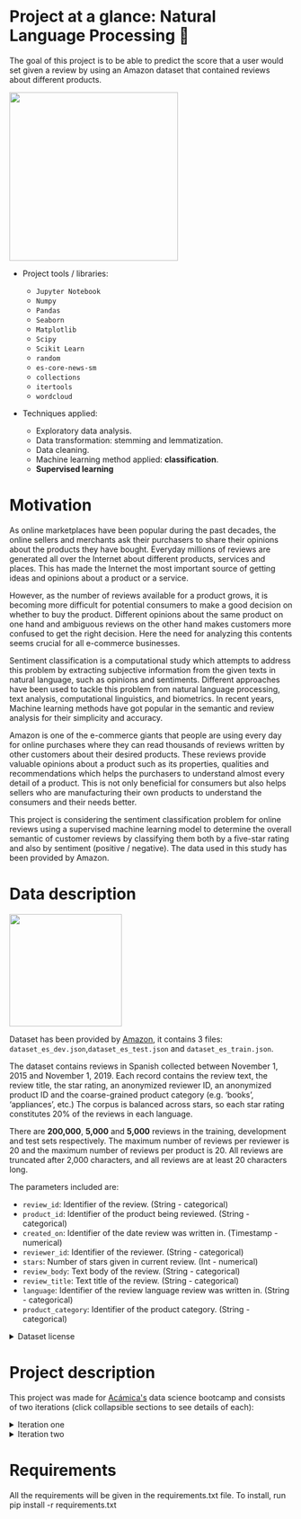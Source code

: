 # Project at a glance: Natural Language Processing 💬

The goal of this project is to be able to predict the score that a user would set given a review by using an Amazon dataset that contained reviews about different products.

<img src="https://image.freepik.com/vector-gratis/ilustracion-concepto-abstracto-inteligencia-artificial-chatbot_335657-3723.jpg" width=300>

- Project tools / libraries:
  - `Jupyter Notebook`
  - `Numpy`
  - `Pandas`
  - `Seaborn`
  - `Matplotlib`
  - `Scipy`
  - `Scikit Learn`
  - `random`
  - `es-core-news-sm`
  - `collections`
  - `itertools`
  - `wordcloud`

- Techniques applied:
  - Exploratory data analysis.
  - Data transformation: stemming and lemmatization.
  - Data cleaning.
  - Machine learning method applied: **classification**.
  - **Supervised learning**

# Motivation
As online marketplaces have been popular during the past decades, the online sellers and merchants ask their purchasers to share their opinions about the products they have bought. Everyday millions of reviews are generated all over the Internet about different products, services and places. This has made the Internet the most important source of getting ideas and opinions about a product or a service.

However, as the number of reviews available for a product grows, it is becoming more difficult for potential consumers to make a good decision on whether to buy the product. Different opinions about the same product on one hand and ambiguous reviews on the other hand makes customers more confused to get the right decision. Here the need for analyzing this contents seems crucial for all e-commerce businesses.

Sentiment classification is a computational study which attempts to address this problem by extracting subjective information from the given texts in natural language, such as opinions and sentiments. Different approaches have been used to tackle this problem from natural language processing, text analysis, computational linguistics, and biometrics. In recent years, Machine learning methods have got popular in the semantic and review analysis for their simplicity and accuracy.

Amazon is one of the e-commerce giants that people are using every day for online purchases where they can read thousands of reviews written by other customers about their desired products. These reviews provide valuable opinions about a product such as its properties, qualities and recommendations which helps the purchasers to understand almost every detail of a product. This is not only beneficial for consumers but also helps sellers who are manufacturing their own products to understand the consumers and their needs better.

This project is considering the sentiment classification problem for online reviews using a supervised machine learning model to determine the overall semantic of customer reviews by classifying them both by a five-star rating and also by sentiment (positive / negative). The data used in this study has been provided by Amazon.

# Data description

<img src="https://image.freepik.com/vector-gratis/investigacion-datos-estadisticos-indicadores-desempeno-empresa-retorno-inversion-razon-porcentual-fluctuacion-indices-cambio-significativo_335657-2552.jpg" width=200>

Dataset has been provided by [Amazon](https://registry.opendata.aws/amazon-reviews-ml/), it contains 3 files: `dataset_es_dev.json`,`dataset_es_test.json` and `dataset_es_train.json`.

The dataset contains reviews in Spanish collected between November 1, 2015 and November 1, 2019. Each record contains the review text, the review title, the star rating, an anonymized reviewer ID, an anonymized product ID and the coarse-grained product category (e.g. ‘books’, ‘appliances’, etc.) The corpus is balanced across stars, so each star rating constitutes 20% of the reviews in each language.

There are **200,000**, **5,000** and **5,000** reviews in the training, development and test sets respectively. The maximum number of reviews per reviewer is 20 and the maximum number of reviews per product is 20. All reviews are truncated after 2,000 characters, and all reviews are at least 20 characters long.

The parameters included are:

- `review_id`:  Identifier of the review. (String - categorical)
- `product_id`: Identifier of the product being reviewed. (String - categorical)
- `created_on`: Identifier of the date review was written in. (Timestamp - numerical)
- `reviewer_id`: Identifier of the reviewer. (String - categorical)
- `stars`: Number of stars given in current review. (Int - numerical)
- `review_body`: Text body of the review. (String - categorical)
- `review_title`: Text title of the review. (String - categorical)
- `language`: Identifier of the review language review was written in. (String - categorical)
- `product_category`: Identifier of the product category. (String - categorical)

<details> <summary markdown="span">Dataset license</summary>

# LICENSE

By accessing the Multilingual Amazon Reviews Corpus ("Reviews Corpus"), you agree that the Reviews Corpus is an Amazon Service subject to the Amazon.com Conditions of Use (https://www.amazon.com/gp/help/customer/display.html/ref=footer_cou?ie=UTF8&nodeId=508088) and you agree to be bound by them, with the following additional conditions:

In addition to the license rights granted under the Conditions of Use, Amazon or its content providers grant you a limited, non-exclusive, non-transferable, non-sublicensable, revocable license to access and use the Reviews Corpus for purposes of academic research. You may not resell, republish, or make any commercial use of the Reviews Corpus or its contents, including use of the Reviews Corpus for commercial research, such as research related to a funding or consultancy contract, internship, or other relationship in which the results are provided for a fee or delivered to a for-profit organization. You may not (a) link or associate content in the Reviews Corpus with any personal information (including Amazon customer accounts), or (b) attempt to determine the identity of the author of any content in the Reviews Corpus. If you violate any of the foregoing conditions, your license to access and use the Reviews Corpus will automatically terminate without prejudice to any of the other rights or remedies Amazon may have.
</details>

# Project description
This project was made for [Acámica's](https://www.acamica.com/data-science) data science bootcamp and consists of two iterations (click collapsible sections to see details of each):
<details>
<summary>Iteration one</summary>

## Iteration one

The first model starts with a comprehensive `EDA` and applying some simple `data cleaning` techniques to end up building a `machine learning regression model` that performs better than a linear regression. Two models have been tried in this project: **decisionTreeRegressor** and **kNeighborsRegressor**

### Index
- Scope
- EDA and data cleaning
- Preprocessing
  - Data wrangling
  - Text normalization: stemming and lemmatization
- Machine Learning
  - Selection of measurement of error
  - Data wrangling
  - Data vectorization
  - Setting benchmark model
  - Model training and comparing benchmark with the following models:
    - LinearSVC
    - RandomForest
  - Optimization of the best performing one
- Conclusions
- Next steps

### Some visuals

![img](https://i.imgur.com/TQUSCsM.png)

![img](https://i.imgur.com/6EJ0IsP.png)

![img](https://i.imgur.com/ZncBweE.png)

![img](https://i.imgur.com/No65L68.png)

![img](https://i.imgur.com/oYR0MF9.png)

![img](https://i.imgur.com/JW7TDxE.png)

### Conclusions

We can conclude that little can be done to improve the performance of the model, either by adjusting the Tf-idf or optimizing model's hyperparameters. From the confusion matrix we see that the ability to predict 4 stars improved a bit to almost match the performance of 2 stars, as opposed to the non-optimized one. Reviews of intermediate scores will mark the roof of the model's performance, and beyond rigorous optimization the gains from a certain point will be marginal.

There will always be a limit to the ability of a Machine Learning model to classify scores on a scale of 1 to 5. This is due to an inherent limitation of the language due to the lack of distinctive words in intermediate reviews and because they tend to have as many good words as bad ones.

Beyond this, the classification of the reviews in 5 classes, depending on the use of this information, could be trivial, since knowing if a product has 2 or 3 stars would not provide valuable and actionable information. Converting this problem to a binary classification (positive / negative) could be more practical and at the same time would greatly improve the performance of the model. This work will be done in the next iteration
</details>

<details>
<summary>Iteration two</summary>

## Iteration two
In this version, a more thorough preprocessing has been made, performing `data transformation` (imputation, encoding, outliers removal and data scaling) techniques and finally applying more advanced `machine learning regression models` (**XGBRegressor**, **Decision tree optimized with RandomSearchCV**, **XGBRegressor optimized with RandomSearchCV**, **RandomForest regressor**, **RandomForest optimized with RandomSearchCV**, **ADABoost optimized with RandomSearchCV** and **Polynomial regressor**).

### Index
- Introduction
- Data transformation
  - Imputation
  - Encoding (`one hot` and `label encoding`)
  - Outliers removal
  - Data scaling (`z-transformation` and `log-transformation`)
- Machine Learning
  - Stating results of previous project
  - Model training and comparing benchmark with the following models:
    - Decision tree optimized with RandomSearchCV
    - XGBRegressor
    - XGBRegressor optimized with RandomSearchCV
    - RandomForest regressor
    - RandomForest optimized with RandomSearchCV
    - ADABoost optimized with RandomSearchCV
    - Polynomial regressor
  - Optimization of the best performing one
- Results interpretation
- Conclusions

### Some visuals

![img](https://i.imgur.com/zkMXTXv.png)

![img](https://i.imgur.com/ECrUenO.png)

![img](https://i.imgur.com/ig7yjCW.png)

### Conclusions

We can observe that what the model loses in detail when changing to a binary classification it gains in greater robustness of its predictions.

Also, within the "neutral" reviews (3 stars) we can see a marked bias of users to classify apparently negative reviews as neutral, more marked in the categories "shoes", "beauty", "groceries", "pet products" and "wireless. There are no categories in which the bias is inverse, so I suppose that the user, when faced with a somewhat positive experience, tends to rate it with 4 stars, while if the experience is not very satisfactory, it tends to qualify it as neutral.

Without necessarily substituting 5-star ratings, some benefits of implementing an algorithm that classifies ratings in a binary way could be:

- It can serve to penalize the score of poorly rated reviews, where the user writes a mostly positive text and presses 1 or 2 stars, or viceversa.
- It allows to identify users that are consistently generous or, on the contrary, too demanding with the scores to qualify their opinion in the final score and improve its quality.
- They can be used to analyze topics in greater depth, such as the one developed on apparently neutral reviews, allowing them to be processed without depending too much on the user's numerical rating, for example, to be able to adjust the ratings due to the perception bias of the category. Thus, if a category has a marked tendency to undervalue products (with a greater number of positive opinions on neutral scores), the opinion of users about this category could be nuanced, compensating for this bias in some way in the calculation of the product or seller score. In this way, product ratings from different categories could be comparable to each other.
- Finally, it should be mentioned that there is room for improvement for the model, although the accuracy obtained is satisfactory for the utility that it is intended to give.
</details>


# Requirements
All the requirements will be given in the requirements.txt file. To install, run pip install -r requirements.txt
